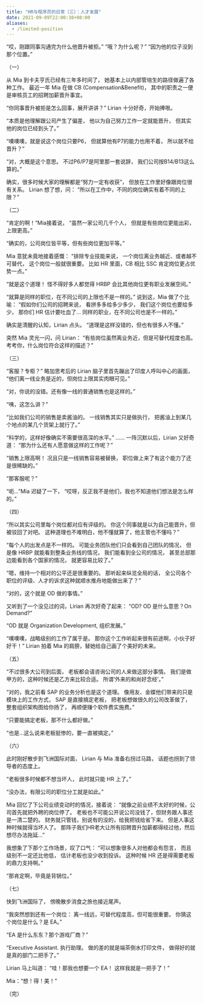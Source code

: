 ```yaml
---
title: "HR与程序员的日常（三）：人才发展"
date: 2021-09-09T22:00:38+08:00
aliases:
  - /limited-position
---
```


“哎，刚跟同事沟通完为什么他晋升被拒。”
“哦？为什么呢？”
“因为他的位子没到那个位置。”

<!--more-->


（一）

从 Mia 到卡夫亨氏已经有三年多时间了，
她基本上以内部管培生的路径做遍了各种工作。
最近一年 Mia 在做 CB (Compensation&Benefit)，
其中的职责之一便是审核员工的招聘加薪晋升事宜。

“你同事晋升被拒是怎么回事，展开讲讲？”
Lirian 十分好奇，开始捧哏。

“本质是他理解跟公司产生了偏差，
他以为自己努力工作一定就能晋升，
但其实他的岗位已经到头了。”

“噢噢噢，就是说这个岗位只要P6，
但就算他有P7的能力也用不着，
所以就不给晋升？”

“对，大概是这个意思。
不过P6/P7是阿里那一套说辞，
我们公司按B14/B13这么算的。”

确实，很多时候大家的理解都是“努力一定有收获”，
但放在工作里好像跟岗位很有关系。
Lirian 想了想，问：
“所以在工作中，不同的岗位确实有着不同的上限？”


（二）

“肯定的啊！”Mia接着说，
“虽然一家公司几千个人，
但就是有些岗位更能出彩，
上限更高。”

“确实的，公司岗位皆平等，但有些岗位更加平等。”

Mia 意犹未竟地接着感慨：
“排除专业技能来说，
一个岗位离业务越近、或者越不可替代，
这个岗位一般就很重要。
比如 HR 里面，CB 相比 SSC 肯定岗位更占优势一点。”

“就是这个道理！
怪不得好多人都觉得 HRBP 会比其他岗位更有职业发展空间。”

“就算是同样的职位，在不同公司的上限也不是一样的。”
说到这，Mia 做了个比喻：
“假如你们公司的招聘来说，
看拼多多给多少多少，
我们这个岗位也要给多少，
那你们 HR 估计要吐血了…
同样的职业，在不同公司也是不一样的。”

确实是清醒的认知，Lirian 点头。
“道理是这样没错的，但也有很多人不懂。”

突然 Mia 灵光一闪，问 Lirian：
“有些岗位虽然离业务近，但是可替代程度也高。
考考你，什么岗位符合这样的描述？”


（三）

“客服？专柜？”
略加思考后的 Lirian 脑子里首先蹦出了印度人呼叫中心的画面，
“他们离一线业务是近的，但岗位上限其实肉眼可见。”

“对，你说的没错。还有像一线的普通销售也是这样的。”

“咦，这怎么讲？”

“比如我们公司的销售是卖酱油的。
一线销售其实只是做执行，
把酱油上到某几个地点的某几个货架上就行了。”

“科学的，这样好像确实不需要很高深的水平。”
……
一阵沉默以后，Lirian 又好奇道：
“那为什么还有人愿意做这样的工作呢？”

“销售上限高啊！
况且只是一线销售容易被替换，
职位做上来了有这个能力了还是很稀缺的。”

“那客服呢？”

“呃…”Mia 迟疑了一下，
“哎呀，反正我不是他们，我也不知道他们想法是怎么样的。”


（四）

“所以其实公司里每个岗位都对应有评级的。
你这个同事就是以为自己能晋升，但被驳回了对吧。
这种道理也不难明白，他不懂就算了，他主管也不懂吗？”

“每个人的出发点是不一样的。
可能业务团队他们只会看到自己团队的情况，
但是像 HRBP 就能看到整条业务线的情况，
我们能看到全公司的情况，
甚至总部那边能看到各个国家的情况，
就更容易比较了。”

“嗯，维持一个相对的公平还是很重要的。
那听起来纵览全局的话，
全公司各个职位的评级、人才的诉求这种就顺水推舟地能做出来了？”

“对的，这个就是 OD 做的事情。”

又听到了一个没见过的词，Lirian 再次好奇了起来：
“OD? OD 是什么意思？On Demand?”

“OD 就是 Organization Development, 组织发展。”

“噢噢噢，战略级别的工作了属于是。
那你这个工作听起来很有前途啊，小伙子好好干！”
Lirian 拍着 Mia 的肩膀，替她给自己画了个美好的未来。


（五）

“不过很多大公司到后面，
老板都会请咨询公司的人来做这部分事情。
我们是做甲方的，这种时候还是乙方来比较合适。
所谓‘外来的和尚好念经’。”

“对的，我之前看 SAP 的业务分析也是这个道理。
像用友、金蝶他们带来的只是模块上的工作方式，
SAP 是直接搞定老板，
把老板想做很久的公司改革做了，
整套组织架构图给你扬了，
再顺便赚个软件费实施费。”

“只要能搞定老板，那不什么都好做。”

“也是…这么说来老板挺惨的，要一直被搞定。”


（六）

此时刚好散步到飞洲国际对面，
Lirian 与 Mia 准备右拐过马路，
话题也拐到了领导者的态度上。

“老板很多时候都不想当坏人，
此时就只能 HR 上了。”

“没办法，有限公司的职位分工就是如此。”

Mia 回忆了下公司业绩变动时的情况，接着说：
“就像之前业绩不太好的时候，公司首先就把外聘的岗位停了。
老板也不可能公开说公司没钱了，但财务跟人事还是一清二楚的。
财务就只管钱，别说有的没的，给我把钱给省下来。
但是人事这种时候就得当坏人了。
那阵子我们HR老大让所有招聘晋升加薪都得经过他，然后想尽办法拖延…”

我想象了下那个工作场景，叹了口气：
“可以想象很多人对他都会有怨言，
而且级别不一定还比他低，
估计老板也没少收到投诉。
这种时候 HR 还是得需要老板的鼎力支持啊。”

“那肯定啊，毕竟是背锅位。”


（七）

快到飞洲国际了，
傍晚散步消食之旅也接近尾声。

“我突然想到还有一个岗位：
离一线远，可替代程度高，但可能很重要。
你猜这个岗位是什么？是 EA。”

“EA 是什么东东？那个游戏厂商？”

“Executive Assistant. 执行助理。
做的差的就是端茶倒水打印文件，
做得好的就是真的部门二把手了。”

Lirian 马上叫道：
“哇！那我也想要一个 EA！
这样我就是一把手了！”

Mia：“想！得！美！”


（完）


